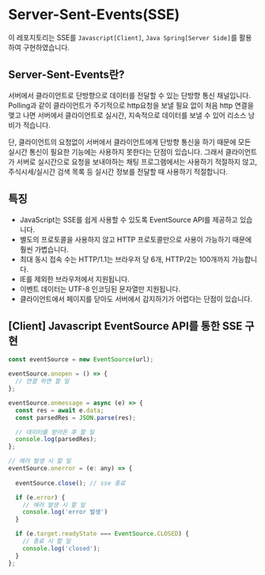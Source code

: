 # Server-Sent-Events(SSE)

이 레포지토리는 SSE를 `Javascript[Client]`, `Java Spring[Server Side]`를 활용하여 구현하였습니다.

## Server-Sent-Events란?

서버에서 클라이언트로 단방향으로 데이터를 전달할 수 있는 단방향 통신 채널입니다. 
Polling과 같이 클라이언트가 주기적으로 http요청을 보낼 필요 없이 처음 http 연결을 맺고 나면 서버에서 클라이언트로 실시간, 지속적으로 데이터를 보낼 수 있어 리소스 낭비가 적습니다.

단, 클라이언트의 요청없이 서버에서 클라이언트에게 단방향 통신을 하기 때문에 모든 실시간 통신이 필요한 기능에는 사용하지 못한다는 단점이 있습니다.
그래서 클라이언트가 서버로 실시간으로 요청을 보내야하는 채팅 프로그램에서는 사용하기 적절하지 않고, 주식시세/실시간 검색 목록 등 실시간 정보를 전달할 때 사용하기 적절합니다.

## 특징
- JavaScript는 SSE를 쉽게 사용할 수 있도록 EventSource API를 제공하고 있습니다.
- 별도의 프로토콜을 사용하지 않고 HTTP 프로토콜만으로 사용이 가능하기 때문에 훨씬 가볍습니다.
- 최대 동시 접속 수는 HTTP/1.1는 브라우저 당 6개, HTTP/2는 100개까지 가능합니다.
- IE를 제외한 브라우저에서 지원됩니다.
- 이벤트 데이터는 UTF-8 인코딩된 문자열만 지원됩니다.
- 클라이언트에서 페이지를 닫아도 서버에서 감지하기가 어렵다는 단점이 있습니다.

## [Client] Javascript EventSource API를 통한 SSE 구현

```javascript
const eventSource = new EventSource(url);

eventSource.onopen = () => {
  // 연결 하면 할 일
};

eventSource.onmessage = async (e) => {
  const res = await e.data;
  const parsedRes = JSON.parse(res);

  // 데이터를 받아온 후 할 일
  console.log(parsedRes);
};

// 에러 발생 시 할 일
eventSource.onerror = (e: any) => {
  
  eventSource.close(); // sse 종료

  if (e.error) {
    // 에러 발생 시 할 일
    console.log('error 발생')
  }

  if (e.target.readyState === EventSource.CLOSED) {
    // 종료 시 할 일
    console.log('closed');
  }
};
```

